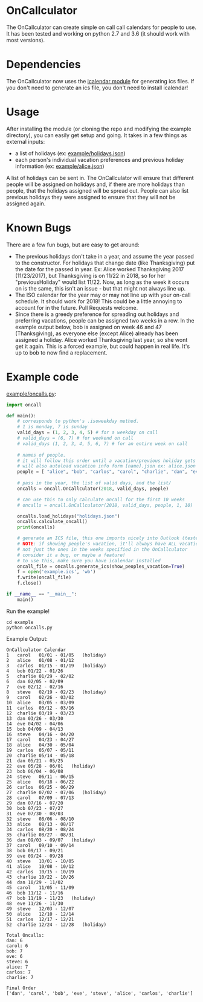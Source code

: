 # OnCallculator
The OnCallculator can create simple on call call calendars for people to use. It has been tested and working on python 2.7 and 3.6 (it should work with most versions).

# Dependencies
The OnCallculator now uses the [icalendar module](https://github.com/collective/icalendar) for generating ics files. If you don't need to generate an ics file, you don't need to install icalendar!

# Usage
After installing the module (or cloning the repo and modifying the example directory), you can easily get setup and going. It takes in a few things as external inputs:

 * a list of holidays (ex: [example/holidays.json](example/holidays.json))
 * each person's individual vacation preferences and previous holiday information (ex: [example/alice.json](example/alice.json))

A list of holidays can be sent in. The OnCallculator will ensure that different people will be assigned on holidays and, if there are more holidays than people, that the holidays assigned will be spread out. People can also list previous holidays they were assigned to ensure that they will not be assigned again.

# Known Bugs
There are a few fun bugs, but are easy to get around:
 * The previous holidays don't take in a year, and assume the year passed to the constructor. For holidays that change date (like Thanksgiving) put the date for the passed in year. Ex: Alice worked Thanksgiving 2017 (11/23/2017), but Thanksgiving is on 11/22 in 2018, so for her "previousHoliday" would list 11/22. Now, as long as the week it occurs on is the same, this isn't an issue - but that might not always line up.
 * The ISO calendar for the year may or may not line up with your on-call schedule. It should work for 2018! This could be a little annoying to account for in the future. Pull Requests welcome.
 * Since there is a greedy preference for spreading out holidays and preferring vacations, people can be assigned two weeks in a row. In the example output below, bob is assigned on week 46 and 47 (Thanksgiving), as everyone else (except Alice) already has been assigned a holiday. Alice worked Thanksgiving last year, so she wont get it again. This is a forced example, but could happen in real life. It's up to bob to now find a replacement.

# Example code
[example/oncalls.py](example/oncalls.py):

``` python
import oncall

def main():
    # corresponds to python's .isoweekday method.
    # 1 is monday, 7 is sunday
    valid_days = (1, 2, 3, 4, 5) # for a weekday on call
    # valid_days = (6, 7) # for weekend on call
    # valid_days (1, 2, 3, 4, 5, 6, 7) # for an entire week on call
    
    # names of people.
    # it will follow this order until a vacation/previous holiday gets in the way
    # will also autoload vacation info form [name].json ex: alice.json
    people = [ "alice", "bob", "carlos", "carol", "charlie", "dan", "eve", "steve" ]
    
    # pass in the year, the list of valid days, and the list/
    oncalls = oncall.OnCallculator(2018, valid_days, people)

    # can use this to only calculate oncall for the first 10 weeks
    # oncalls = oncall.OnCallculator(2018, valid_days, people, 1, 10)

    oncalls.load_holidays("holidays.json")
    oncalls.calculate_oncall()
    print(oncalls)

    # generate an ICS file, this one imports nicely into Outlook (tested)
    # NOTE: if showing people's vacation, it'll always have ALL vacation days,
    # not just the ones in the weeks specified in the OnCallculator
    # consider it a bug, or maybe a feature!
    # to use this, make sure you have icalendar installed
    oncall_file = oncalls.generate_ics(show_peoples_vacation=True)
    f = open('example.ics', 'wb')
    f.write(oncall_file)
    f.close()

if __name__ == "__main__":
    main()
```

Run the example!
```
cd example
python oncalls.py
```

Example Output:
```
OnCallculator Calendar
1   carol   01/01 - 01/05   (holiday)
2   alice   01/08 - 01/12
3   carlos  01/15 - 01/19   (holiday)
4   bob 01/22 - 01/26
5   charlie 01/29 - 02/02
6   dan 02/05 - 02/09
7   eve 02/12 - 02/16
8   steve   02/19 - 02/23   (holiday)
9   carol   02/26 - 03/02
10  alice   03/05 - 03/09
11  carlos  03/12 - 03/16
12  charlie 03/19 - 03/23
13  dan 03/26 - 03/30
14  eve 04/02 - 04/06
15  bob 04/09 - 04/13
16  steve   04/16 - 04/20
17  carol   04/23 - 04/27
18  alice   04/30 - 05/04
19  carlos  05/07 - 05/11
20  charlie 05/14 - 05/18
21  dan 05/21 - 05/25
22  eve 05/28 - 06/01   (holiday)
23  bob 06/04 - 06/08
24  steve   06/11 - 06/15
25  alice   06/18 - 06/22
26  carlos  06/25 - 06/29
27  charlie 07/02 - 07/06   (holiday)
28  carol   07/09 - 07/13
29  dan 07/16 - 07/20
30  bob 07/23 - 07/27
31  eve 07/30 - 08/03
32  steve   08/06 - 08/10
33  alice   08/13 - 08/17
34  carlos  08/20 - 08/24
35  charlie 08/27 - 08/31
36  dan 09/03 - 09/07   (holiday)
37  carol   09/10 - 09/14
38  bob 09/17 - 09/21
39  eve 09/24 - 09/28
40  steve   10/01 - 10/05
41  alice   10/08 - 10/12
42  carlos  10/15 - 10/19
43  charlie 10/22 - 10/26
44  dan 10/29 - 11/02
45  carol   11/05 - 11/09
46  bob 11/12 - 11/16
47  bob 11/19 - 11/23   (holiday)
48  eve 11/26 - 11/30
49  steve   12/03 - 12/07
50  alice   12/10 - 12/14
51  carlos  12/17 - 12/21
52  charlie 12/24 - 12/28   (holiday)

Total Oncalls:
dan: 6
carol: 6
bob: 7
eve: 6
steve: 6
alice: 7
carlos: 7
charlie: 7

Final Order
['dan', 'carol', 'bob', 'eve', 'steve', 'alice', 'carlos', 'charlie']
```
